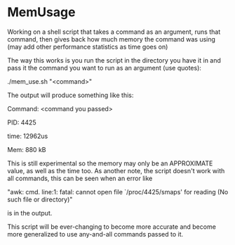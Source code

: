 # MemUsage
Working on a shell script that takes a command as an argument, runs that command, then gives back how much memory the command was using (may add other performance statistics as time goes on)

The way this works is you run the script in the directory you have it in and pass it the command you want to run as an argument (use quotes):

./mem_use.sh "\<command\>"

The output will produce something like this:

Command: \<command you passed\>

PID: 4425

time: 12962us

Mem: 880 kB

This is still experimental so the memory may only be an APPROXIMATE value, as well as the time too. As another note, the script
doesn't work with all commands, this can be seen when an error like

"awk: cmd. line:1: fatal: cannot open file `/proc/4425/smaps' for reading (No such file or directory)"

is in the output.

This script will be ever-changing to become more accurate and become more generalized to use any-and-all commands passed to it.
